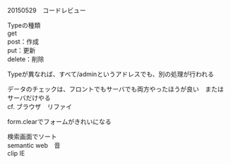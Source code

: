 20150529　コードレビュー  

Typeの種類  
get  
post：作成  
put：更新  
delete：削除  

Typeが異なれば、すべて/adminというアドレスでも、別の処理が行われる  

データのチェックは、フロントでもサーバでも両方やったほうが良い　または　サーバだけやる  
cf. ブラウザ　リファイ  

form.clearでフォームがきれいになる  

検索画面でソート  
semantic web　音  
clip IE  